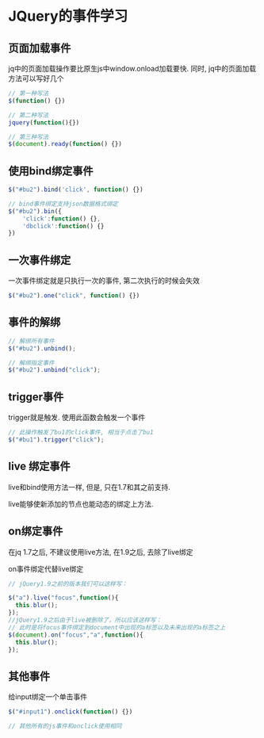 # JQuery的事件学习

## 页面加载事件

jq中的页面加载操作要比原生js中window.onload加载要快. 同时, jq中的页面加载方法可以写好几个

```js
// 第一种写法
$(function() {})

// 第二种写法
jquery(function(){})

// 第三种写法
$(document).ready(function() {})
```

## 使用bind绑定事件

```js
$("#bu2").bind('click', function() {})

// bind事件绑定支持json数据格式绑定
$("#bu2").bin({
    'click':function() {},
    'dbclick':function() {}
})
```

## 一次事件绑定

一次事件绑定就是只执行一次的事件, 第二次执行的时候会失效

```js
$("#bu2").one("click", function() {})
```

## 事件的解绑

```js
// 解绑所有事件
$("#bu2").unbind();

// 解绑指定事件
$("#bu2").unbind("click");
```

## trigger事件

trigger就是触发. 使用此函数会触发一个事件

```js
// 此操作触发了bu1的click事件, 相当于点击了bu1
$("#bu1").trigger("click");
```

## live 绑定事件

live和bind使用方法一样, 但是, 只在1.7和其之前支持. 

live能够使新添加的节点也能动态的绑定上方法. 

## on绑定事件

在jq 1.7之后, 不建议使用live方法, 在1.9之后, 去除了live绑定

on事件绑定代替live绑定

```js
// jQuery1.9之前的版本我们可以这样写：

$("a").live("focus",function(){
  this.blur();
}); 
//jQuery1.9之后由于live被删除了，所以应该这样写：
// 此时是将focus事件绑定到document中出现的a标签以及未来出现的a标签之上
$(document).on("focus","a",function(){
  this.blur();
}); 　
```

## 其他事件

给input绑定一个单击事件

```js
$("#input1").onclick(function() {})

// 其他所有的js事件和onclick使用相同
```

